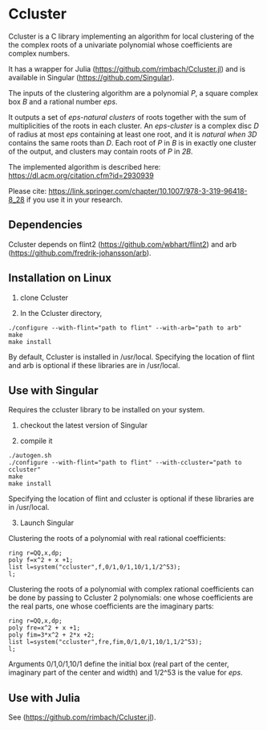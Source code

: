 # Ccluster

Ccluster is a C library implementing an algorithm for local clustering of the the complex roots
of a univariate polynomial whose
coefficients are complex numbers.

It has a wrapper for Julia (https://github.com/rimbach/Ccluster.jl)
and is available in Singular (https://github.com/Singular).

The inputs of the clustering algorithm are
a polynomial *P*, 
a square complex box *B* and
a rational number *eps*.

It outputs a set of *eps-natural clusters* of roots together with the sum of multiplicities
of the roots in each cluster.
An *eps-cluster* is a complex disc *D* of radius at most *eps* containing at least one root, 
and it is *natural when* *3D* contains the same roots
than *D*.
Each root of *P* in *B* is in exactly one cluster of the output, and clusters may contain
roots of *P* in *2B*.

The implemented algorithm is described here:
https://dl.acm.org/citation.cfm?id=2930939

Please cite:
https://link.springer.com/chapter/10.1007/978-3-319-96418-8_28
if you use it in your research.

## Dependencies

Ccluster depends on flint2 (https://github.com/wbhart/flint2)
and arb (https://github.com/fredrik-johansson/arb).

## Installation on Linux

1. clone Ccluster

2. In the Ccluster directory,

```
./configure --with-flint="path to flint" --with-arb="path to arb"
make
make install
```

By default, Ccluster is installed in /usr/local.
Specifying the location of flint and arb is optional if these libraries are in /usr/local. 

## Use with Singular
Requires the ccluster library to be installed on your system.

1. checkout the latest version of Singular

2. compile it 

```
./autogen.sh
./configure --with-flint="path to flint" --with-ccluster="path to ccluster"
make 
make install
```

Specifying the location of flint and ccluster is optional if these libraries are in /usr/local. 

3. Launch Singular

Clustering the roots of a polynomial with real rational coefficients:

```
ring r=QQ,x,dp;
poly f=x^2 + x +1;
list l=system("ccluster",f,0/1,0/1,10/1,1/2^53);
l;
```

Clustering the roots of a polynomial with complex rational coefficients can be done
by passing to Ccluster 2 polynomials: one whose coefficients are the real parts,
one whose coefficients are the imaginary parts:

```
ring r=QQ,x,dp;
poly fre=x^2 + x +1;
poly fim=3*x^2 + 2*x +2;
list l=system("ccluster",fre,fim,0/1,0/1,10/1,1/2^53);
l;
```

Arguments 0/1,0/1,10/1 define the initial box (real part of the center, imaginary part of the center
and width) and 1/2^53 is the value for *eps*.

## Use with Julia

See (https://github.com/rimbach/Ccluster.jl).
